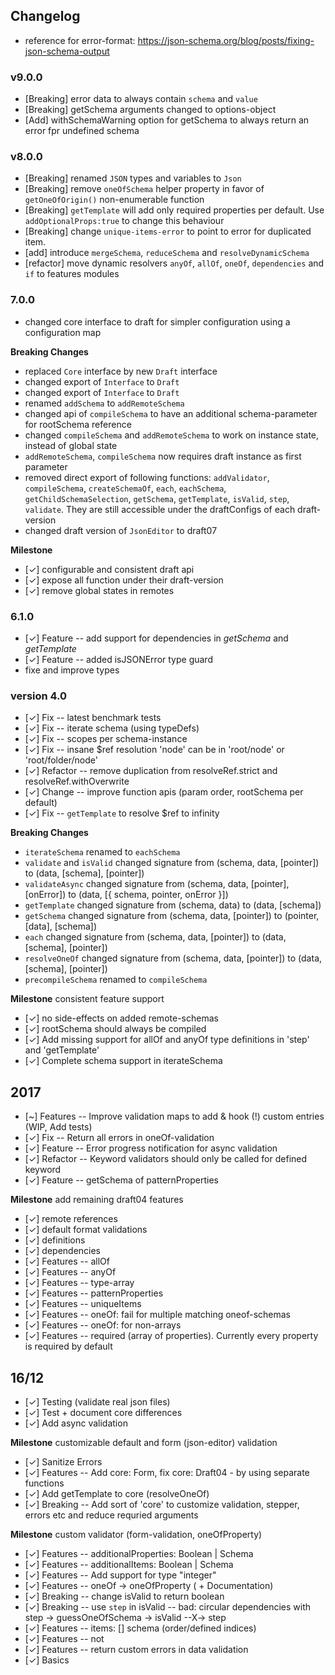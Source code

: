 ## Changelog

-   reference for error-format: https://json-schema.org/blog/posts/fixing-json-schema-output

### v9.0.0

-   [Breaking] error data to always contain `schema` and `value`
-   [Breaking] getSchema arguments changed to options-object
-   [Add] withSchemaWarning option for getSchema to always return an error fpr undefined schema

### v8.0.0

-   [Breaking] renamed `JSON` types and variables to `Json`
-   [Breaking] remove `oneOfSchema` helper property in favor of `getOneOfOrigin()` non-enumerable function
-   [Breaking] `getTemplate` will add only required properties per default. Use `addOptionalProps:true` to change this behaviour
-   [Breaking] change `unique-items-error` to point to error for duplicated item.
-   [add] introduce `mergeSchema`, `reduceSchema` and `resolveDynamicSchema`
-   [refactor] move dynamic resolvers `anyOf`, `allOf`, `oneOf`, `dependencies` and `if` to features modules

### 7.0.0

-   changed core interface to draft for simpler configuration using a configuration map

**Breaking Changes**

-   replaced `Core` interface by new `Draft` interface
-   changed export of `Interface` to `Draft`
-   changed export of `Interface` to `Draft`
-   renamed `addSchema` to `addRemoteSchema`
-   changed api of `compileSchema` to have an additional schema-parameter for rootSchema reference
-   changed `compileSchema` and `addRemoteSchema` to work on instance state, instead of global state
-   `addRemoteSchema`, `compileSchema` now requires draft instance as first parameter
-   removed direct export of following functions: `addValidator`, `compileSchema`, `createSchemaOf`, `each`, `eachSchema`, `getChildSchemaSelection`, `getSchema`, `getTemplate`, `isValid`, `step`, `validate`. They are still accessible under the draftConfigs of each draft-version
-   changed draft version of `JsonEditor` to draft07

**Milestone**

-   [✓] configurable and consistent draft api
-   [✓] expose all function under their draft-version
-   [✓] remove global states in remotes

### 6.1.0

-   [✓] Feature -- add support for dependencies in _getSchema_ and _getTemplate_
-   [✓] Feature -- added isJSONError type guard
-   fixe and improve types

### version 4.0

-   [✓] Fix -- latest benchmark tests
-   [✓] Fix -- iterate schema (using typeDefs)
-   [✓] Fix -- scopes per schema-instance
-   [✓] Fix -- insane $ref resolution 'node' can be in 'root/node' or 'root/folder/node'
-   [✓] Refactor -- remove duplication from resolveRef.strict and resolveRef.withOverwrite
-   [✓] Change -- improve function apis (param order, rootSchema per default)
-   [✓] Fix -- `getTemplate` to resolve $ref to infinity

**Breaking Changes**

-   `iterateSchema` renamed to `eachSchema`
-   `validate` and `isValid` changed signature from (schema, data, [pointer]) to (data, [schema], [pointer])
-   `validateAsync` changed signature from (schema, data, [pointer], [onError]) to (data, [{ schema, pointer, onError }])
-   `getTemplate` changed signature from (schema, data) to (data, [schema])
-   `getSchema` changed signature from (schema, data, [pointer]) to (pointer, [data], [schema])
-   `each` changed signature from (schema, data, [pointer]) to (data, [schema], [pointer])
-   `resolveOneOf` changed signature from (schema, data, [pointer]) to (data, [schema], [pointer])
-   `precompileSchema` renamed to `compileSchema`

**Milestone** consistent feature support

-   [✓] no side-effects on added remote-schemas
-   [✓] rootSchema should always be compiled
-   [✓] Add missing support for allOf and anyOf type definitions in 'step' and 'getTemplate'
-   [✓] Complete schema support in iterateSchema

## 2017

-   [~] Features -- Improve validation maps to add & hook (!) custom entries (WIP, Add tests)
-   [✓] Fix -- Return all errors in oneOf-validation
-   [✓] Feature -- Error progress notification for async validation
-   [✓] Refactor -- Keyword validators should only be called for defined keyword
-   [✓] Feature -- getSchema of patternProperties

**Milestone** add remaining draft04 features

-   [✓] remote references
-   [✓] default format validations
-   [✓] definitions
-   [✓] dependencies
-   [✓] Features -- allOf
-   [✓] Features -- anyOf
-   [✓] Features -- type-array
-   [✓] Features -- patternProperties
-   [✓] Features -- uniqueItems
-   [✓] Features -- oneOf: fail for multiple matching oneof-schemas
-   [✓] Features -- oneOf: for non-arrays
-   [✓] Features -- required (array of properties). Currently every property is required by default

## 16/12

-   [✓] Testing (validate real json files)
-   [✓] Test + document core differences
-   [✓] Add async validation

**Milestone** customizable default and form (json-editor) validation

-   [✓] Sanitize Errors
-   [✓] Features -- Add core: Form, fix core: Draft04 - by using separate functions
-   [✓] Add getTemplate to core (resolveOneOf)
-   [✓] Breaking -- Add sort of 'core' to customize validation, stepper, errors etc and reduce requried arguments

**Milestone** custom validator (form-validation, oneOfProperty)

-   [✓] Features -- additionalProperties: Boolean | Schema
-   [✓] Features -- additionalItems: Boolean | Schema
-   [✓] Features -- Add support for type "integer"
-   [✓] Features -- oneOf -> oneOfProperty ( + Documentation)
-   [✓] Breaking -- change isValid to return boolean
-   [✓] Breaking -- use `step` in isValid -- bad: circular dependencies with step -> guessOneOfSchema -> isValid --X-> step
-   [✓] Features -- items: [] schema (order/defined indices)
-   [✓] Features -- not
-   [✓] Features -- return custom errors in data validation
-   [✓] Basics
